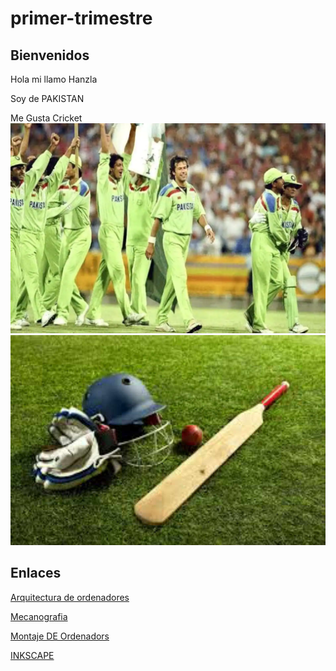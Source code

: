 # primer-trimestre

## Bienvenidos
 Hola mi llamo Hanzla 
 
Soy de PAKISTAN

Me Gusta Cricket
![](https://raw.githubusercontent.com/Hanzla55/primer-trimestre/main/imran-icc.webp)
![](https://raw.githubusercontent.com/Hanzla55/primer-trimestre/main/cricket2-1621789112.jpg)





## Enlaces

[Arquitectura de ordenadores](https://github.com/Hanzla55/primer-trimestre/blob/main/Arquitectura%20De%20Ordenadores.md)

[Mecanografia](https://github.com/Hanzla55/primer-trimestre/blob/main/Mecanograf%C3%ADa.md)

[Montaje DE Ordenadors](https://github.com/Hanzla55/primer-trimestre/blob/main/MONTAJE%20DE%20ORDENADORS.MD)

[INKSCAPE](https://github.com/Hanzla55/primer-trimestre/blob/main/INKSCAPE.md)
